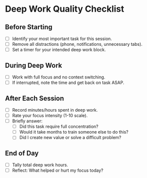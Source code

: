 # Deep Work Quality Checklist

## Before Starting
- [ ] Identify your most important task for this session.
- [ ] Remove all distractions (phone, notifications, unnecessary tabs).
- [ ] Set a timer for your intended deep work block.

## During Deep Work
- [ ] Work with full focus and no context switching.
- [ ] If interrupted, note the time and get back on task ASAP.

## After Each Session
- [ ] Record minutes/hours spent in deep work.
- [ ] Rate your focus intensity (1-10 scale).
- [ ] Briefly answer:
    - [ ] Did this task require full concentration?
    - [ ] Would it take months to train someone else to do this?
    - [ ] Did I create new value or solve a difficult problem?

## End of Day
- [ ] Tally total deep work hours.
- [ ] Reflect: What helped or hurt my focus today?

